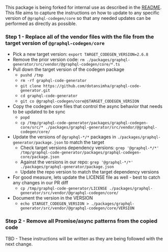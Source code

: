 
This package is being forked for internal use as described in the [README](README.md). This file aims to capture the instructions on
how to update to any specific version of `@graphql-codegen/core` so that any needed updates can be performed as directly as possible.

### Step 1 - Replace all of the vendor files with the file from the target version of `@graphql-codegen/core`
- Pick a new target version: `export TARGET_CODEGEN_VERSION=2.6.8`
- Remove the prior version code: `rm ./packages/graphql-generator/src/vendor/@graphql-codegen/core/*.ts`
- Pull down the target version of the codegen package
  - `pushd /tmp`
  - `rm -rf graphql-code-generator`
  - `git clone https://github.com/dotansimha/graphql-code-generator.git`
  - `cd graphql-code-generator`
  - `git co @graphql-codegen/core@$TARGET_CODEGEN_VERSION`
- Copy the codegen core files that control the async behavior that needs to be updated to be sync
  - `popd`
  - `cp /tmp/graphql-code-generator/packages/graphql-codegen-core/src/* ./packages/graphql-generator/src/vendor/@graphql-codegen/core/`
- Update the versions of `@graphql-*/*` packages in `./packages/graphql-generator/package.json` to match the target
  - Check target versions dependency versions: `grep '@graphql-*/*' /tmp/graphql-code-generator/packages/graphql-codegen-core/package.json`
  - Against the versions in our repo: `grep '@graphql-*/*' ./packages/graphql-generator/package.json`
  - Update the repo version to match the target dependency versions
- For good measure, lets update the LICENSE file as well - best to catch any changes in our PR diff
  - `cp /tmp/graphql-code-generator/LICENSE ./packages/graphql-generator/src/vendor/@graphql-codegen/core/`
- Document the version in the VERSION
  - `echo $TARGET_CODEGEN_VERSION > ./packages/graphql-generator/src/vendor/@graphql-codegen/core/VERSION`

### Step 2 - Remove all Promise/async patterns from the copied code

TBD - These instructions will be written as they are being followed with the next change.